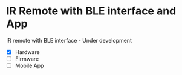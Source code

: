 # IR Remote with BLE interface and App 
IR remote with BLE interface - Under development

- [x] Hardware
- [ ] Firmware
- [ ] Mobile App

